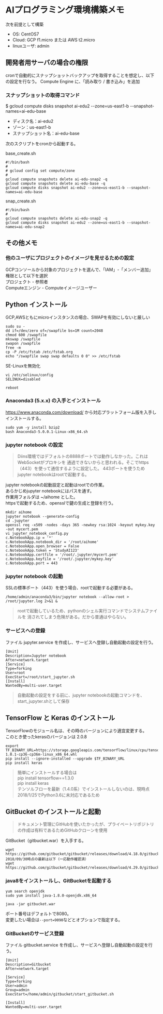 # AIプログラミング環境構築メモ

次を前提として構築  
* OS: CentOS7
* Cloud: GCP f1.micro または AWS t2.micro
* linuxユーザ: admin

## 開発者用サーバの場合の権限

cronで自動的にスナップショットバックアップを取得することを想定し、以下の設定を行なう。
Compute Engine に、「読み取り / 書き込み」を追加

### スナップショットの取得コマンド

$ gcloud compute disks snapshot ai-edu2 --zone=us-east1-b --snapshot-names=ai-edu-base

* ディスク名：ai-edu2<br>
* ゾーン：us-east1-b<br>
* スナップショット名：ai-edu-base<br>

次のスクリプトをcronから起動する。

base_create.sh

```
#!/bin/bash
#
# gcloud config set compute/zone
#
gcloud compute snapshots delete ai-edu-snap2 -q
gcloud compute snapshots delete ai-edu-base -q
gcloud compute disks snapshot ai-edu2 --zone=us-east1-b --snapshot-names=ai-edu-base
```

snap_create.sh

```
#!/bin/bash
#
gcloud compute snapshots delete ai-edu-snap2 -q
gcloud compute disks snapshot ai-edu2 --zone=us-east1-b --snapshot-names=ai-edu-snap2
```

## その他メモ

### 他のユーザにプロジェクトのイメージを見せるための設定

GCPコンソールから対象のプロジェクトを選んで、「IAM」-「メンバー追加」<br>
権限として以下を選択<br>
プロジェクト - 参照者<br>
Computeエンジン - Computeイメージユーザー

## Python インストール

GCP,AWSともにmicroインスタンスの場合、SWAPを有効にしないと厳しい

```
sudo su -
dd if=/dev/zero of=/swapfile bs=1M count=2048
chmod 600 /swapfile
mkswap /swapfile
swapon /swapfile
free -m
cp -P /etc/fstab /etc/fstab.org
echo "/swapfile swap swap defaults 0 0" >> /etc/fstab
```

SE-Linuxを無効化

```
vi /etc/selinux/config
SELINUX=disabled

reboot
```

### Anaconda3 (5.x.x) の入手とインストール

https://www.anaconda.com/download/ から対応プラットフォーム版を入手しインストールする。

```
sudo yum -y install bzip2
bash Anaconda3-5.0.0.1-Linux-x86_64.sh
```

### jupyter notebook の設定

> Diins環境ではデフォルトの8888ポートでは動作しなかった。これはWebSocketがプロキシを
通過できないからと思われる。そこでhttps（443）を使って通信するように設定した。
443ポートを使うためjupyter notebookはrootで起動する。

jupyter notebookの起動設定と起動はrootでの作業。<br>
あらかじめjupyter notebookにはパスを通す。<br>
作業用フォルダは ~/aihome とした。<br>
httpsで起動するため、opensslで鍵の生成と登録を行う。<br>

```
mkdir aihome
jupyter notebook --generate-config
cd .jupyter
openssl req -x509 -nodes -days 365 -newkey rsa:1024 -keyout mykey.key -out mycert.pem
vi jupyter_notebook_config.py
c.NotebookApp.ip = '*'
c.NotebookApp.notebook_dir = '/root/aihome'
c.NotebookApp.open_browser = False
c.NotebookApp.token = 'StudyAI123'
c.NotebookApp.certfile = '/root/.jupyter/mycert.pem'
c.NotebookApp.keyfile = '/root/.jupyter/mykey.key'
c.NotebookApp.port = 443
```

### jupyter notebook の起動

SSLの標準ポート（443）を使う場合、rootで起動する必要がある。

```
/home/admin/anaconda3/bin/jupyter notebook --allow-root > /root/jupyter.log 2>&1 &
```

> rootで起動しているため、pythonのシェル実行コマンドでシステムファイルを
消されてしまう危険がある。だから普通はやらない。

### サービスへの登録

ファイル jupyter.service を作成し、サービスへ登録し自動起動の設定を行う。

```
[Unit]
Description=Jupyter notebook
After=network.target
[Service]
Type=forking
User=root
ExecStart=/root/start_jupyter.sh
[Install]
WantedBy=multi-user.target
```

> 自動起動の設定をする前に、jupyter notebookの起動コマンドを、start_jupyter.shとして保存


## TensorFlow と Keras のインストール

TensorFlowのモジュール名は、その時のバージョンにより適宜変更する。<br>
このとき使ったkerasのバージョンは 2.0.8
```
export TF_BINARY_URL=https://storage.googleapis.com/tensorflow/linux/cpu/tensorflow-1.0.1-cp36-cp36m-linux_x86_64.whl
pip install --ignore-installed --upgrade $TF_BINARY_URL
pip install keras
```

> 簡単にインストールする場合は<br>
> pip install tensorflow==1.3.0<br>
> pip install keras<br>
> テンソルフローを最新（1.4.0系）でインストールしないのは、現時点2018/1/25でPython3.6に未対応であるため

## GitBucket のインストールと起動

> ドキュメント管理にGitHubを使いたかったが、プライベートリポジトリの作成は有料であるためGitHubクローンを使用

GitBucket（gitbucket.war）を入手する。

```
wget https://github.com/gitbucket/gitbucket/releases/download/4.18.0/gitbucket.war
2018/09/30時点の最新は以下（一応動作確認済）
wget https://github.com/gitbucket/gitbucket/releases/download/4.29.0/gitbucket.war
```

### java8をインストールし、GitBucketを起動する

```
yum search openjdk
sudo yum install java-1.8.0-openjdk.x86_64

java -jar gitbucket.war
```
ポート番号はデフォルトで8080。<br>
変更したい場合は`--port=9090`などとオプションで指定する。

### GitBucketのサービス登録

ファイル gitbucket.service を作成し、サービスへ登録し自動起動の設定を行う。

```
[Unit]
Description=Gitbucket
After=network.target

[Service]
Type=forking
User=admin
Group=admin
ExecStart=/home/admin/gitbucket/start_gitbucket.sh

[Install]
WantedBy=multi-user.target
```
